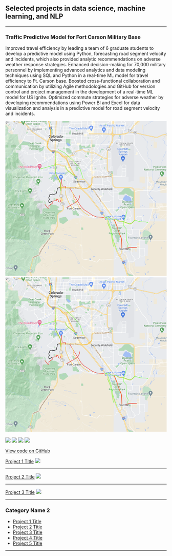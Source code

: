 ## Selected projects in data science, machine learning, and NLP

---

### Traffic Predictive Model for Fort Carson Military Base

Improved travel efficiency by leading a team of 6 graduate students to develop a predictive model using Python, forecasting road segment velocity and incidents, which also provided analytic recommendations on adverse weather response strategies. Enhanced decision-making for 70,000 military personnel by implementing advanced analytics and data modeling techniques using SQL and Python in a real-time ML model for travel efficiency to Ft. Carson base. Boosted cross-functional collaboration and communication by utilizing Agile methodologies and GitHub for version control and project management in the development of a real-time ML model for US Ignite. Optimized commute strategies for adverse weather by developing recommendations using Power BI and Excel for data visualization and analysis in a predictive model for road segment velocity and incidents.

<img src="images/Picture3.png?raw=true" /> <img src="images/Picture3.png?raw=true" />

[![](https://img.shields.io/badge/Python-white?logo=Python)](#) [![](https://img.shields.io/badge/Jupyter-white?logo=Jupyter)](#) [![](https://img.shields.io/badge/PyTorch-white?logo=pytorch)](#) [![](https://img.shields.io/badge/HuggingFace_Transformers-white?logo=huggingface)](#)

[View code on GitHub](https://github.com/ananyakr99/Traffic-Prediction-US-Ignite.git)

[Project 1 Title](/sample_page)
<img src="images/dummy_thumbnail.jpg?raw=true"/>

---
[Project 2 Title](/pdf/sample_presentation.pdf)
<img src="images/dummy_thumbnail.jpg?raw=true"/>

---
[Project 3 Title](http://example.com/)
<img src="images/dummy_thumbnail.jpg?raw=true"/>

---

### Category Name 2

- [Project 1 Title](http://example.com/)
- [Project 2 Title](http://example.com/)
- [Project 3 Title](http://example.com/)
- [Project 4 Title](http://example.com/)
- [Project 5 Title](http://example.com/)





---
<!-- Remove above link if you don't want to attibute -->
